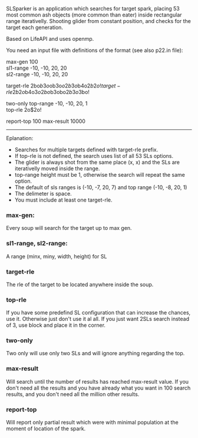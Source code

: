 SLSparker is an application which searches for target spark, placing 53 most common ash objects (more common than eater) inside rectangular range iterativelly. Shooting glider from constant position, and checks for the target each generation. 

Based on LifeAPI and uses openmp. 

You need an input file with definitions of the format (see also p22.in file): 

max-gen 100  
sl1-range -10, -10, 20, 20  
sl2-range -10, -10, 20, 20  

target-rle 2bo$b3o$ob3o$o2b3o$b4o$2b2o!  
target-rle 2b2o$b4o$3o2bo$b3obo$2b3o$3bo!  

two-only
top-range -10, -10, 20, 1  
top-rle 2o$2o!  

report-top 100
max-result 10000

--------------

Eplanation: 

- Searches for multiple targets defined with target-rle prefix. 
- If top-rle is not defined, the search uses list of all 53 SLs options. 
- The glider is always shot from the same place (x, x) and the SLs are iterativelly moved inside the range. 
- top-range height must be 1, otherwise the search will repeat the same option. 
- The default of sls ranges is (-10, -7, 20, 7) and top range (-10, -8, 20, 1)
- The delimeter is space. 
- You must include at least one target-rle. 


### max-gen: 
Every soup will search for the target up to max gen. 

### sl1-range, sl2-range: 
A range (minx, miny, width, height) for SL 

### target-rle
The rle of the target to be located anywhere inside the soup. 

### top-rle
If you have some predefind SL configuration that can increase the chances, use it. Otherwise just don't use it al all. 
If you just want 2SLs search instead of 3, use block and place it in the corner. 

### two-only
Two only will use only two SLs and will ignore anything regarding the top.

### max-result
Will search until the number of results has reached max-result value. If you don't need all the results and you have already what you want in 100 search results, and you don't need all the million other results. 

### report-top
Will report only partial result which were with minimal population at the moment of location of the spark. 


	
